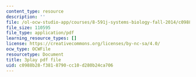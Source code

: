 ```yaml
---
content_type: resource
description: ''
file: /ol-ocw-studio-app/courses/8-591j-systems-biology-fall-2014/c0988b28f3818790cc10d280b24ca706_xNNxlsY-F-s.pdf
file_size: 110595
file_type: application/pdf
learning_resource_types: []
license: https://creativecommons.org/licenses/by-nc-sa/4.0/
ocw_type: OCWFile
resourcetype: Document
title: 3play pdf file
uid: c0988b28-f381-8790-cc10-d280b24ca706
---
```

